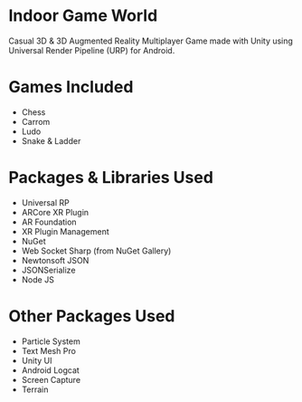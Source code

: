 # Indoor Game World
Casual 3D &amp; 3D Augmented Reality Multiplayer Game made with Unity using Universal Render Pipeline (URP) for Android.

# Games Included
* Chess
* Carrom
* Ludo
* Snake & Ladder

# Packages &amp; Libraries Used
* Universal RP
* ARCore XR Plugin
* AR Foundation
* XR Plugin Management
* NuGet
* Web Socket Sharp (from NuGet Gallery)
* Newtonsoft JSON
* JSONSerialize
* Node JS

# Other Packages Used
* Particle System
* Text Mesh Pro
* Unity UI
* Android Logcat
* Screen Capture
* Terrain
